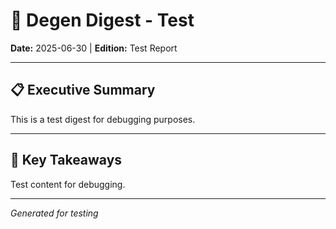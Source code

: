 # 🚀 Degen Digest - Test

**Date:** 2025-06-30 | **Edition:** Test Report

---

## 📋 Executive Summary

This is a test digest for debugging purposes.

---

## 🎯 Key Takeaways

Test content for debugging.

---

*Generated for testing*
